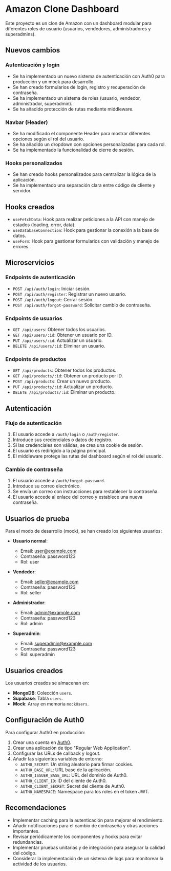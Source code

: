 # Amazon Clone Dashboard

Este proyecto es un clon de Amazon con un dashboard modular para diferentes roles de usuario (usuarios, vendedores, administradores y superadmins).

## Nuevos cambios

### Autenticación y login

- Se ha implementado un nuevo sistema de autenticación con Auth0 para producción y un mock para desarrollo.
- Se han creado formularios de login, registro y recuperación de contraseña.
- Se ha implementado un sistema de roles (usuario, vendedor, administrador, superadmin).
- Se ha añadido protección de rutas mediante middleware.

### Navbar (Header)

- Se ha modificado el componente Header para mostrar diferentes opciones según el rol del usuario.
- Se ha añadido un dropdown con opciones personalizadas para cada rol.
- Se ha implementado la funcionalidad de cierre de sesión.

### Hooks personalizados

- Se han creado hooks personalizados para centralizar la lógica de la aplicación.
- Se ha implementado una separación clara entre código de cliente y servidor.

## Hooks creados

- `useFetchData`: Hook para realizar peticiones a la API con manejo de estados (loading, error, data).
- `useDatabaseConnection`: Hook para gestionar la conexión a la base de datos.
- `useForm`: Hook para gestionar formularios con validación y manejo de errores.

## Microservicios

### Endpoints de autenticación

- `POST /api/auth/login`: Iniciar sesión.
- `POST /api/auth/register`: Registrar un nuevo usuario.
- `POST /api/auth/logout`: Cerrar sesión.
- `POST /api/auth/forgot-password`: Solicitar cambio de contraseña.

### Endpoints de usuarios

- `GET /api/users`: Obtener todos los usuarios.
- `GET /api/users/:id`: Obtener un usuario por ID.
- `PUT /api/users/:id`: Actualizar un usuario.
- `DELETE /api/users/:id`: Eliminar un usuario.

### Endpoints de productos

- `GET /api/products`: Obtener todos los productos.
- `GET /api/products/:id`: Obtener un producto por ID.
- `POST /api/products`: Crear un nuevo producto.
- `PUT /api/products/:id`: Actualizar un producto.
- `DELETE /api/products/:id`: Eliminar un producto.

## Autenticación

### Flujo de autenticación

1. El usuario accede a `/auth/login` o `/auth/register`.
2. Introduce sus credenciales o datos de registro.
3. Si las credenciales son válidas, se crea una cookie de sesión.
4. El usuario es redirigido a la página principal.
5. El middleware protege las rutas del dashboard según el rol del usuario.

### Cambio de contraseña

1. El usuario accede a `/auth/forgot-password`.
2. Introduce su correo electrónico.
3. Se envía un correo con instrucciones para restablecer la contraseña.
4. El usuario accede al enlace del correo y establece una nueva contraseña.

## Usuarios de prueba

Para el modo de desarrollo (mock), se han creado los siguientes usuarios:

- **Usuario normal**:
  - Email: user@example.com
  - Contraseña: password123
  - Rol: user

- **Vendedor**:
  - Email: seller@example.com
  - Contraseña: password123
  - Rol: seller

- **Administrador**:
  - Email: admin@example.com
  - Contraseña: password123
  - Rol: admin

- **Superadmin**:
  - Email: superadmin@example.com
  - Contraseña: password123
  - Rol: superadmin

## Usuarios creados

Los usuarios creados se almacenan en:

- **MongoDB**: Colección `users`.
- **Supabase**: Tabla `users`.
- **Mock**: Array en memoria `mockUsers`.

## Configuración de Auth0

Para configurar Auth0 en producción:

1. Crear una cuenta en [Auth0](https://auth0.com/).
2. Crear una aplicación de tipo "Regular Web Application".
3. Configurar las URLs de callback y logout.
4. Añadir las siguientes variables de entorno:
   - `AUTH0_SECRET`: Un string aleatorio para firmar cookies.
   - `AUTH0_BASE_URL`: URL base de la aplicación.
   - `AUTH0_ISSUER_BASE_URL`: URL del dominio de Auth0.
   - `AUTH0_CLIENT_ID`: ID del cliente de Auth0.
   - `AUTH0_CLIENT_SECRET`: Secret del cliente de Auth0.
   - `AUTH0_NAMESPACE`: Namespace para los roles en el token JWT.

## Recomendaciones

- Implementar caching para la autenticación para mejorar el rendimiento.
- Añadir notificaciones para el cambio de contraseña y otras acciones importantes.
- Revisar periódicamente los componentes y hooks para evitar redundancias.
- Implementar pruebas unitarias y de integración para asegurar la calidad del código.
- Considerar la implementación de un sistema de logs para monitorear la actividad de los usuarios.
